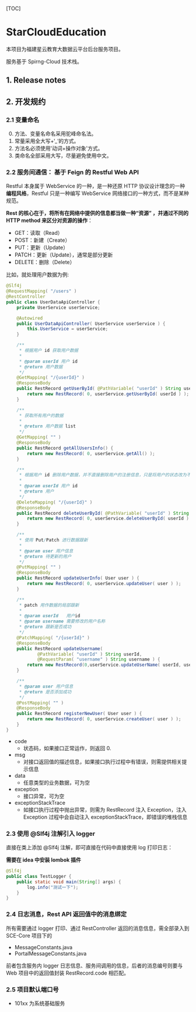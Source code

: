 [TOC]

# StarCloudEducation

本项目为福建星云教育大数据云平台后台服务项目。

服务基于 Spirng-Cloud 技术栈。

## 1. Release notes

## 2. 开发规约

### 2.1 变量命名

0. 方法、变量名命名采用驼峰命名法。
0. 常量采用全大写+‘_’的方式。
0. 方法名必须使用'动词+操作对象'方式。
0. 类命名全部采用大写，尽量避免使用中文。

### 2.2 服务间通信： 基于 Feign 的 Restful Web API

Restful 本身属于 WebService 的一种，是一种还原 HTTP 协议设计理念的一种**编程风格**，Restful 只是一种编写 WebService 网络接口的一种方式，而不是某种规范。

**Rest 的核心在于，将所有在网络中提供的信息都当做一种“资源” ，并通过不同的 HTTP method 来区分对资源的操作**：

- GET：读取（Read）
- POST：新建（Create）
- PUT：更新（Update）
- PATCH：更新（Update），通常是部分更新
- DELETE：删除（Delete）

比如，就处理用户数据为例:

```java
@Slf4j
@RequestMapping( "/users" )
@RestController
public class UserDataApiController {
    private UserService userService;

    @Autowired
    public UserDataApiController( UserService userService ) {
        this.UserService = userService;
    }

    /**
     * 根据用户 id 获取用户数据
     *
     * @param userId 用户 id
     * @return 用户数据
     */
    @GetMapping( "/{userId}" )
    @ResponseBody
    public RestRecord getUserById( @PathVariable( "userId" ) String userId ) {
        return new RestRecord( 0, userService.getUserById( userId ) );
    }

    /**
     * 获取所有用户的数据
     *
     * @return 用户数据 list
     */
    @GetMapping( "" )
    @ResponseBody
    public RestRecord getAllUsersInfo() {
        return new RestRecord( 0, userService.getAll() );
    }

    /**
     * 根据用户 id 删除用户数据，并不直接删除用户的注册信息，只是将用户的状态改为不可用
     *
     * @param userId 用户 id
     * @return 用户
     */
    @DeleteMapping( "/{userId}" )
    @ResponseBody
    public RestRecord deleteUserById( @PathVariable( "userId" ) String userId ) {
        return new RestRecord( 0, userService.deleteUserById( userId ) );
    }

    /**
     * 使用 Put/Patch 进行数据跟新
     *
     * @param user 用户信息
     * @return 待更新的用户
     */
    @PutMapping( "" )
    @ResponseBody
    public RestRecord updateUserInfo( User user ) {
        return new RestRecord( 0, userService.updateUser( user ) );
    }

    /**
     * patch 用作数据的局部跟新
     *
     * @param userId   用户id
     * @param username 需要修改的用户名称
     * @return 跟新是否成功
     */
    @PatchMapping( "/{userId}" )
    @ResponseBody
    public RestRecord updateUsername(
            @PathVariable( "userId" ) String userId,
            @RequestParam( "username" ) String username ) {
        return new RestRecord(0,userService.updateUserName( userId, username ));
    }

    /**
     * @param user 用户信息
     * @return 是否添加成功
     */
    @PostMapping( "" )
    @ResponseBody
    public RestRecord registerNewUser( User user ) {
        return new RestRecord( 0, userService.createUser( user ) );
    }
}
```

- code
    - 状态码，如果接口正常运作，则返回 0.
- msg
    - 对接口返回值的描述信息，如果接口执行过程中有错误，则需提供相关提示信息
- data
    - 任意类型的业务数据，可为空
- exception
    - 接口异常，可为空
- exceptionStackTrace
    - 如接口执行过程中抛出异常，则需为 RestRecord 注入 Exception，注入 Exception 过程中会自动注入 exceptionStackTrace，即错误的堆栈信息

### 2.3 使用 @Slf4j 注解引入 logger

直接在类上添加 @Slf4j 注解，即可直接在代码中直接使用 log 打印日志：

**需要在 idea 中安装 lombok 插件**

```java
@Slf4j
public class TestLogger {
    public static void main(String[] args) {
        log.info("测试一下");
    }
}
```

### 2.4 日志消息，Rest API 返回值中的消息绑定

所有需要通过 logger 打印、通过 RestController 返回的消息信息，需全部录入到 SCE-Core 项目下的

- MessageConstants.java
- PortalMessageConstants.java 

前者包含服务内 logger 日志信息、服务间调用的信息，后者的消息编号则要与 Web 项目中的返回值封装 RestRecord.code 相匹配。

### 2.5 项目默认端口号

- 101xx 为系统基础服务 